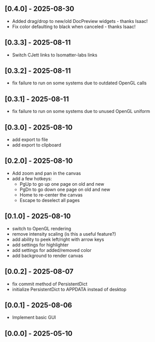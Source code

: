 ## [0.4.0] - 2025-08-30
* Added drag/drop to new/old DocPreview widgets - thanks Isaac!
* Fix color defaulting to black when canceled - thanks Isaac!

## [0.3.3] - 2025-08-11
* Switch CJett links to Isomatter-labs links

## [0.3.2] - 2025-08-11
* fix failure to run on some systems due to outdated OpenGL calls

## [0.3.1] - 2025-08-11
* fix failure to run on some systems due to unused OpenGL uniform

## [0.3.0] - 2025-08-10
* add export to file
* add export to clipboard

## [0.2.0] - 2025-08-10
* Add zoom and pan in the canvas
* add a few hotkeys:
  * PgUp to go up one page on old and new
  * PgDn to go down one page on old and new
  * Home to re-center the canvas
  * Escape to deselect all pages

## [0.1.0] - 2025-08-10
* switch to OpenGL rendering
* remove intensity scaling (is this a useful feature?)
* add ability to peek left/right with arrow keys
* add settings for highlighter
* add settings for added/removed color
* add background to render canvas

## [0.0.2] - 2025-08-07
* fix commit method of PersistentDict
* initialize PersistentDict to APPDATA instead of desktop

## [0.0.1] - 2025-08-06
* Implement basic GUI
## [0.0.0] - 2025-05-10
